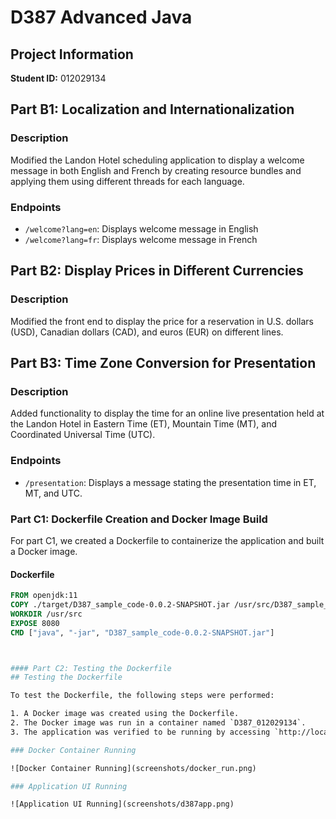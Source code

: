 # D387 Advanced Java

## Project Information
**Student ID:** 012029134

## Part B1: Localization and Internationalization
### Description
Modified the Landon Hotel scheduling application to display a welcome message in both English and French by creating resource bundles and applying them using different threads for each language.

### Endpoints
- `/welcome?lang=en`: Displays welcome message in English
- `/welcome?lang=fr`: Displays welcome message in French

## Part B2: Display Prices in Different Currencies
### Description
Modified the front end to display the price for a reservation in U.S. dollars (USD), Canadian dollars (CAD), and euros (EUR) on different lines.

## Part B3: Time Zone Conversion for Presentation
### Description
Added functionality to display the time for an online live presentation held at the Landon Hotel in Eastern Time (ET), Mountain Time (MT), and Coordinated Universal Time (UTC).

### Endpoints
- `/presentation`: Displays a message stating the presentation time in ET, MT, and UTC.

### Part C1: Dockerfile Creation and Docker Image Build

For part C1, we created a Dockerfile to containerize the application and built a Docker image.

#### Dockerfile
```dockerfile
FROM openjdk:11
COPY ./target/D387_sample_code-0.0.2-SNAPSHOT.jar /usr/src/D387_sample_code-0.0.2-SNAPSHOT.jar
WORKDIR /usr/src
EXPOSE 8080
CMD ["java", "-jar", "D387_sample_code-0.0.2-SNAPSHOT.jar"]



#### Part C2: Testing the Dockerfile 
## Testing the Dockerfile

To test the Dockerfile, the following steps were performed:

1. A Docker image was created using the Dockerfile.
2. The Docker image was run in a container named `D387_012029134`.
3. The application was verified to be running by accessing `http://localhost:8080`.

### Docker Container Running

![Docker Container Running](screenshots/docker_run.png)

### Application UI Running

![Application UI Running](screenshots/d387app.png)
